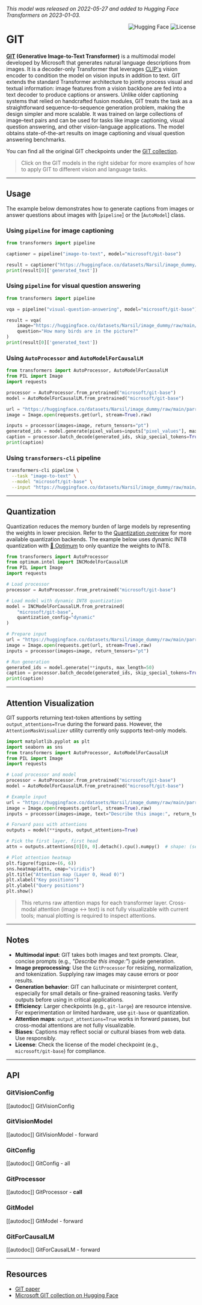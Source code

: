 <!--Copyright 2022 The HuggingFace Team. All rights reserved.

Licensed under the Apache License, Version 2.0 (the "License"); you may not use this file except in compliance with
the License. You may obtain a copy of the License at

http://www.apache.org/licenses/LICENSE-2.0

Unless required by applicable law or agreed to in writing, software distributed under the License is distributed on
an "AS IS" BASIS, WITHOUT WARRANTIES OR CONDITIONS OF ANY KIND, either express or implied. See the License for the
specific language governing permissions and limitations under the License.

⚠️ Note that this file is in Markdown but contain specific syntax for our doc-builder (similar to MDX) that may not be
rendered properly in your Markdown viewer.

-->
*This model was released on 2022-05-27 and added to Hugging Face Transformers on 2023-01-03.*



<div style="float: right;">
  <div class="flex flex-wrap space-x-1">
    <img alt="Hugging Face" src="https://img.shields.io/badge/huggingface-GIT-blue?logo=huggingface">
    <img alt="License" src="https://img.shields.io/badge/license-MIT-green">
  </div>
</div>

# GIT

**[GIT](https://huggingface.co/papers/2205.14100) (Generative Image-to-Text Transformer)** is a multimodal model developed by Microsoft that generates natural language descriptions from images. It is a decoder-only Transformer that leverages [CLIP's](https://huggingface.co/docs/transformers/main/en/model_doc/clip) vision encoder to condition the model on vision inputs in addition to text.
GIT extends the standard Transformer architecture to jointly process visual and textual information: image features from a vision backbone are fed into a text decoder to produce captions or answers. Unlike older captioning systems that relied on handcrafted fusion modules, GIT treats the task as a straightforward sequence-to-sequence generation problem, making the design simpler and more scalable. It was trained on large collections of image–text pairs and can be used for tasks like image captioning, visual question answering, and other vision-language applications.
The model obtains state-of-the-art results on image captioning and visual question answering benchmarks.

You can find all the original GIT checkpoints under the [GIT collection](https://huggingface.co/collections/microsoft/git-6601c19e9a0401ea1f8ab8c1).

> Click on the GIT models in the right sidebar for more examples of how to apply GIT to different vision and language tasks.

---

## Usage

The example below demonstrates how to generate captions from images or answer questions about images with [`pipeline`] or the [`AutoModel`] class.

<hfoptions id="usage">
<hfoption id="Pipeline">

### Using `pipeline` for image captioning

```py
from transformers import pipeline

captioner = pipeline("image-to-text", model="microsoft/git-base")

result = captioner("https://huggingface.co/datasets/Narsil/image_dummy/raw/main/parrots.png")
print(result[0]['generated_text'])
````

### Using `pipeline` for visual question answering

```python
from transformers import pipeline

vqa = pipeline("visual-question-answering", model="microsoft/git-base")

result = vqa(
    image="https://huggingface.co/datasets/Narsil/image_dummy/raw/main/parrots.png",
    question="How many birds are in the picture?"
)
print(result[0]['generated_text'])
```

</hfoption>
<hfoption id="AutoModel">

### Using `AutoProcessor` and `AutoModelForCausalLM`

```python
from transformers import AutoProcessor, AutoModelForCausalLM
from PIL import Image
import requests

processor = AutoProcessor.from_pretrained("microsoft/git-base")
model = AutoModelForCausalLM.from_pretrained("microsoft/git-base")

url = "https://huggingface.co/datasets/Narsil/image_dummy/raw/main/parrots.png"
image = Image.open(requests.get(url, stream=True).raw)

inputs = processor(images=image, return_tensors="pt")
generated_ids = model.generate(pixel_values=inputs["pixel_values"], max_length=50)
caption = processor.batch_decode(generated_ids, skip_special_tokens=True)[0]
print(caption)
```

</hfoption>
<hfoption id="transformers-cli">

### Using `transformers-cli` pipeline

```bash
transformers-cli pipeline \
  --task "image-to-text" \
  --model "microsoft/git-base" \
  --input "https://huggingface.co/datasets/Narsil/image_dummy/raw/main/parrots.png"
```

</hfoption>
</hfoptions>

---

## Quantization

Quantization reduces the memory burden of large models by representing the weights in lower precision. Refer to the [Quantization overview](../quantization/overview) for more available quantization backends.
The example below uses dynamic INT8 quantization with [🤗 Optimum](https://huggingface.co/docs/optimum) to only quantize the weights to INT8.

```python
from transformers import AutoProcessor
from optimum.intel import INCModelForCausalLM
from PIL import Image
import requests

# Load processor
processor = AutoProcessor.from_pretrained("microsoft/git-base")

# Load model with dynamic INT8 quantization
model = INCModelForCausalLM.from_pretrained(
    "microsoft/git-base",
    quantization_config="dynamic"
)

# Prepare input
url = "https://huggingface.co/datasets/Narsil/image_dummy/raw/main/parrots.png"
image = Image.open(requests.get(url, stream=True).raw)
inputs = processor(images=image, return_tensors="pt")

# Run generation
generated_ids = model.generate(**inputs, max_length=50)
caption = processor.batch_decode(generated_ids, skip_special_tokens=True)[0]
print(caption)
```

---

## Attention Visualization

GIT supports returning text-token attentions by setting `output_attentions=True` during the forward pass. However, the `AttentionMaskVisualizer` utility currently only supports text-only models.

```python
import matplotlib.pyplot as plt
import seaborn as sns
from transformers import AutoProcessor, AutoModelForCausalLM
from PIL import Image
import requests

# Load processor and model
processor = AutoProcessor.from_pretrained("microsoft/git-base")
model = AutoModelForCausalLM.from_pretrained("microsoft/git-base")

# Example input
url = "https://huggingface.co/datasets/Narsil/image_dummy/raw/main/parrots.png"
image = Image.open(requests.get(url, stream=True).raw)
inputs = processor(images=image, text="Describe this image:", return_tensors="pt")

# Forward pass with attentions
outputs = model(**inputs, output_attentions=True)

# Pick the first layer, first head
attn = outputs.attentions[0][0, 0].detach().cpu().numpy()  # shape: (seq_len, seq_len)

# Plot attention heatmap
plt.figure(figsize=(6, 6))
sns.heatmap(attn, cmap="viridis")
plt.title("Attention map (Layer 0, Head 0)")
plt.xlabel("Key positions")
plt.ylabel("Query positions")
plt.show()
```

> This returns raw attention maps for each transformer layer.
> Cross-modal attention (image ↔ text) is not fully visualizable with current tools; manual plotting is required to inspect attentions.

---

## Notes

* **Multimodal input**: GIT takes both images and text prompts. Clear, concise prompts (e.g., *"Describe this image:"*) guide generation.
* **Image preprocessing**: Use the `GitProcessor` for resizing, normalization, and tokenization. Supplying raw images may cause errors or poor results.
* **Generation behavior**: GIT can hallucinate or misinterpret content, especially for small details or fine-grained reasoning tasks. Verify outputs before using in critical applications.
* **Efficiency**: Larger checkpoints (e.g., `git-large`) are resource intensive. For experimentation or limited hardware, use `git-base` or quantization.
* **Attention maps**: `output_attentions=True` works in forward passes, but cross-modal attentions are not fully visualizable.
* **Biases**: Captions may reflect social or cultural biases from web data. Use responsibly.
* **License**: Check the license of the model checkpoint (e.g., `microsoft/git-base`) for compliance.

---

## API

### GitVisionConfig

[[autodoc]] GitVisionConfig

### GitVisionModel

[[autodoc]] GitVisionModel
    - forward

### GitConfig

[[autodoc]] GitConfig
    - all

### GitProcessor

[[autodoc]] GitProcessor
    - __call__

### GitModel

[[autodoc]] GitModel
    - forward

### GitForCausalLM

[[autodoc]] GitForCausalLM
    - forward

---

## Resources

* [GIT paper](https://arxiv.org/abs/2205.14100)
* [Microsoft GIT collection on Hugging Face](https://huggingface.co/collections/microsoft/git-6601c19e9a0401ea1f8ab8c1)
